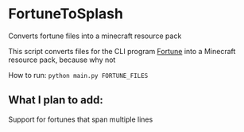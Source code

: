 # FortuneToSplash

Converts fortune files into a minecraft resource pack

This script converts files for the CLI program [Fortune](https://github.com/shlomif/fortune-mod) into a Minecraft resource pack, because why not

How to run: `python main.py FORTUNE_FILES`


## What I plan to add:

Support for fortunes that span multiple lines
